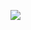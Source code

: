 [![](https://github.com/Kevinab168/hangman/workflows/tests/badge.svg)](https://github.com/Kevinab168/hangman/actions?query=workflow%3Atests)